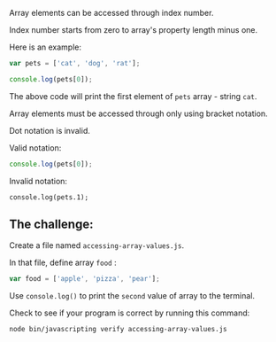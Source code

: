 Array elements can be accessed through index number.

Index number starts from zero to array's property length minus one.

Here is an example:


```js
var pets = ['cat', 'dog', 'rat'];

console.log(pets[0]);
```

The above code will print the first element of `pets` array - string `cat`.

Array elements must be accessed through only using bracket notation.

Dot notation is invalid.

Valid notation:

```js
console.log(pets[0]);
```

Invalid notation:
```
console.log(pets.1);
```

## The challenge:

Create a file named `accessing-array-values.js`.

In that file, define array `food` :
```js
var food = ['apple', 'pizza', 'pear'];
```


Use `console.log()` to print the `second` value of array to the terminal.

Check to see if your program is correct by running this command:

```bash
node bin/javascripting verify accessing-array-values.js
```
